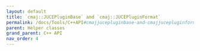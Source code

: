 ```yaml
---
layout: default
title: `cmaj::JUCEPluginBase` and `cmaj::JUCEPluginFormat`
permalink: /docs/Tools/C++API#cmajjucepluginbase-and-cmajjucepluginformat
parent: Helper classes
grand_parent: C++ API
nav_order: 4
---
```

